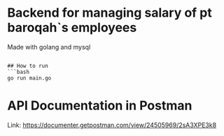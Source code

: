 # Backend for managing salary of pt baroqah`s employees
Made with golang and mysql
```

## How to run
```bash
go run main.go
```

# API Documentation in Postman
Link: https://documenter.getpostman.com/view/24505969/2sA3XPE3k8

